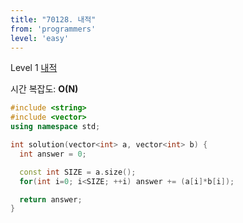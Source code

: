 ```yaml
---
title: "70128. 내적"
from: 'programmers'
level: 'easy'
---
```


Level 1 [내적](https://programmers.co.kr/learn/courses/30/lessons/70128)

시간 복잡도: **O(N)**

```cpp
#include <string>
#include <vector>
using namespace std;

int solution(vector<int> a, vector<int> b) {
  int answer = 0;

  const int SIZE = a.size();
  for(int i=0; i<SIZE; ++i) answer += (a[i]*b[i]);

  return answer;
}
```